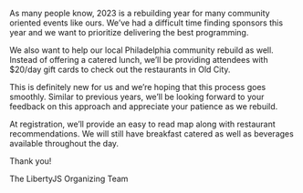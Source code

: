 As many people know, 2023 is a rebuilding year for many community oriented events like ours. We’ve had a difficult time finding sponsors this year and we want to prioritize delivering the best programming.

We also want to help our local Philadelphia community rebuild as well. Instead of offering a catered lunch, we’ll be providing attendees with $20/day gift cards to check out the restaurants in Old City.

This is definitely new for us and we’re hoping that this process goes smoothly. Similar to previous years, we’ll be looking forward to your feedback on this approach and appreciate your patience as we rebuild.

At registration, we’ll provide an easy to read map along with restaurant recommendations. We will still have breakfast catered as well as beverages available throughout the day.

Thank you!

The LibertyJS Organizing Team
